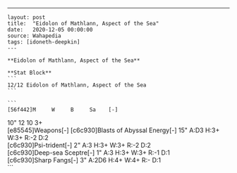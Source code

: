 ---
    layout: post
    title:  "Eidolon of Mathlann, Aspect of the Sea"
    date:   2020-12-05 00:00:00
    source: Wahapedia
    tags: [idoneth-deepkin]
    ---
    
    **Eidolon of Mathlann, Aspect of the Sea**
    
    **Stat Block**
    ```
    12/12 Eidolon of Mathlann, Aspect of the Sea
    ```
    
    ```
    [56f442]M     W     B     Sa    [-]
10"   12    10    3+    
[e85545]Weapons[-]
[c6c930]Blasts of Abyssal Energy[-]
15"    A:D3   H:3+   W:3+   R:-2   D:2   
[c6c930]Psi-trident[-]
2"     A:3    H:3+   W:3+   R:-2   D:2   
[c6c930]Deep-sea Sceptre[-]
1"     A:3    H:3+   W:3+   R:-1   D:1   
[c6c930]Sharp Fangs[-]
3"     A:2D6  H:4+   W:4+   R:-    D:1   
    ```
    
    
    